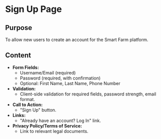 # Sign Up Page

## Purpose
To allow new users to create an account for the Smart Farm platform.

## Content
- **Form Fields:**
    - Username/Email (required)
    - Password (required, with confirmation)
    - Optional: First Name, Last Name, Phone Number
- **Validation:**
    - Client-side validation for required fields, password strength, email format.
- **Call to Action:**
    - "Sign Up" button.
- **Links:**
    - "Already have an account? Log In" link.
- **Privacy Policy/Terms of Service:**
    - Link to relevant legal documents.
